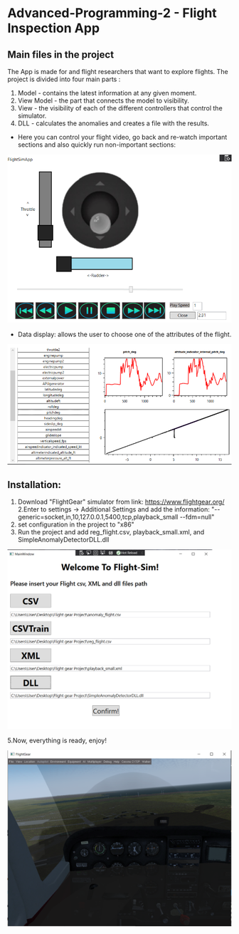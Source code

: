 # Advanced-Programming-2 - Flight Inspection App

## Main files in the project
The App is made for and flight researchers that want to explore flights.
The project is divided into four main parts : 
1. Model - contains the latest information at any given moment.
2. View Model - the part that connects the model to visibility.
3. View - the visibility of each of the different controllers that control the simulator.
4. DLL - calculates the anomalies and creates a file with the results.




- Here you can control your flight video, go back and re-watch important sections and also quickly run non-important sections:


![pj3](https://github.com/HarelMeir/Flight-Sim/blob/master/controllers/images/3.png)

- Data display: allows the user to choose one of the attributes of the flight. 


![pj2](https://github.com/HarelMeir/Flight-Sim/blob/master/controllers/images/2.png)


## Installation:

1. Download "FlightGear" simulator from link: https://www.flightgear.org/
2.Enter to settings -> Additional Settings and add the information:
"--generic=socket,in,10,127.0.0.1,5400,tcp,playback_small
--fdm=null"
3. set configuration in the project to "x86"
4. Run the project and add reg_flight.csv, playback_small.xml, and SimpleAnomalyDetectorDLL.dll

 ![pj1](https://github.com/HarelMeir/Flight-Sim/blob/master/controllers/images/1.png)
 
5.Now, everything is ready, enjoy!

 ![pj5](https://github.com/HarelMeir/Flight-Sim/blob/master/controllers/images/5.png)






